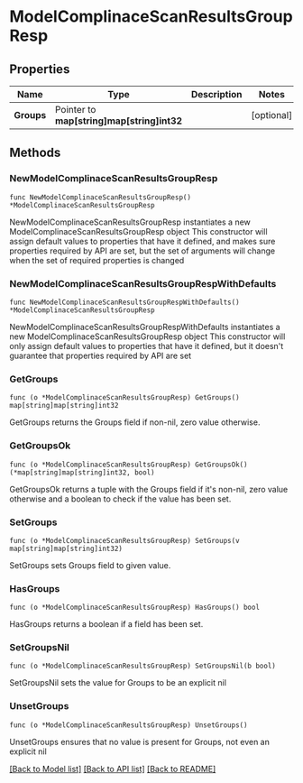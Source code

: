 # ModelComplinaceScanResultsGroupResp

## Properties

Name | Type | Description | Notes
------------ | ------------- | ------------- | -------------
**Groups** | Pointer to **map[string]map[string]int32** |  | [optional] 

## Methods

### NewModelComplinaceScanResultsGroupResp

`func NewModelComplinaceScanResultsGroupResp() *ModelComplinaceScanResultsGroupResp`

NewModelComplinaceScanResultsGroupResp instantiates a new ModelComplinaceScanResultsGroupResp object
This constructor will assign default values to properties that have it defined,
and makes sure properties required by API are set, but the set of arguments
will change when the set of required properties is changed

### NewModelComplinaceScanResultsGroupRespWithDefaults

`func NewModelComplinaceScanResultsGroupRespWithDefaults() *ModelComplinaceScanResultsGroupResp`

NewModelComplinaceScanResultsGroupRespWithDefaults instantiates a new ModelComplinaceScanResultsGroupResp object
This constructor will only assign default values to properties that have it defined,
but it doesn't guarantee that properties required by API are set

### GetGroups

`func (o *ModelComplinaceScanResultsGroupResp) GetGroups() map[string]map[string]int32`

GetGroups returns the Groups field if non-nil, zero value otherwise.

### GetGroupsOk

`func (o *ModelComplinaceScanResultsGroupResp) GetGroupsOk() (*map[string]map[string]int32, bool)`

GetGroupsOk returns a tuple with the Groups field if it's non-nil, zero value otherwise
and a boolean to check if the value has been set.

### SetGroups

`func (o *ModelComplinaceScanResultsGroupResp) SetGroups(v map[string]map[string]int32)`

SetGroups sets Groups field to given value.

### HasGroups

`func (o *ModelComplinaceScanResultsGroupResp) HasGroups() bool`

HasGroups returns a boolean if a field has been set.

### SetGroupsNil

`func (o *ModelComplinaceScanResultsGroupResp) SetGroupsNil(b bool)`

 SetGroupsNil sets the value for Groups to be an explicit nil

### UnsetGroups
`func (o *ModelComplinaceScanResultsGroupResp) UnsetGroups()`

UnsetGroups ensures that no value is present for Groups, not even an explicit nil

[[Back to Model list]](../README.md#documentation-for-models) [[Back to API list]](../README.md#documentation-for-api-endpoints) [[Back to README]](../README.md)


